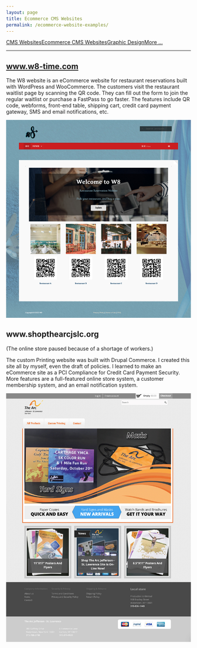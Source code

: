 ```yaml
---
layout: page
title: Ecommerce CMS Websites
permalink: /ecommerce-website-examples/
---
```


<div class="submenuright">
   <p><a href="/regular-website-examples/">CMS Websites</a><a href="/ecommerce-website-examples/">Ecommerce CMS Websites</a><a href="/graphic-design-examples/">Graphic Design</a><a href="/more-examples/">More ...</a></p>
</div>

<div class="submenurighthr">
   <hr>
</div>

<div class="gridlayoutthird">
    <h2><a href="https://w8-time.com/" target="_blank">www.w8-time.com</a></h2>
</div>

The W8 website is an eCommerce website for restaurant reservations built with WordPress and WooCommerce. The customers visit the restaurant waitlist page by scanning the QR code. They can fill out the form to join the regular waitlist or purchase a FastPass to go faster. The features include QR code, webforms, front-end table, shipping cart, credit card payment gateway, SMS and email notifications, etc.

[![Site Home](/images/w8-time.jpg "w8-time.com Home")](https://www.w8-time.com)

<div class="gridlayoutthird">
    <h2>www.shopthearcjslc.org</h2>
    <p>(The online store paused because of a shortage of workers.)</p>
</div>

The custom Printing website was built with Drupal Commerce. I created this site all by myself, even the draft of policies. I learned to make an eCommerce site as a PCI Compliance for Credit Card Payment Security. More features are a full-featured online store system, a customer membership system, and an email notification system. 

![Site Home](/images/goalHome.jpg "shopthearcjslc.org Home")
